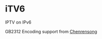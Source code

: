 # iTV6
IPTV on IPv6

GB2312 Encoding support from [Chenrensong](https://github.com/chenrensong/Encoding.UWP)